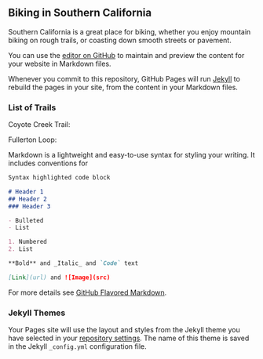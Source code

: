 ## Biking in Southern California

Southern California is a great place for biking, whether you enjoy mountain biking on rough trails, or coasting down smooth streets or pavement. 

You can use the [editor on GitHub](https://github.com/iNeedTherapy/site/edit/main/README.md) to maintain and preview the content for your website in Markdown files.

Whenever you commit to this repository, GitHub Pages will run [Jekyll](https://jekyllrb.com/) to rebuild the pages in your site, from the content in your Markdown files.

### List of Trails

Coyote Creek Trail: 

Fullerton Loop: 

Markdown is a lightweight and easy-to-use syntax for styling your writing. It includes conventions for

```markdown
Syntax highlighted code block

# Header 1
## Header 2
### Header 3

- Bulleted
- List

1. Numbered
2. List

**Bold** and _Italic_ and `Code` text

[Link](url) and ![Image](src)
```

For more details see [GitHub Flavored Markdown](https://guides.github.com/features/mastering-markdown/).

### Jekyll Themes

Your Pages site will use the layout and styles from the Jekyll theme you have selected in your [repository settings](https://github.com/iNeedTherapy/site/settings/pages). The name of this theme is saved in the Jekyll `_config.yml` configuration file.
